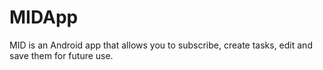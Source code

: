 # MIDApp 
MID is an Android app that allows you to subscribe, create tasks, edit and save them for future use. 
